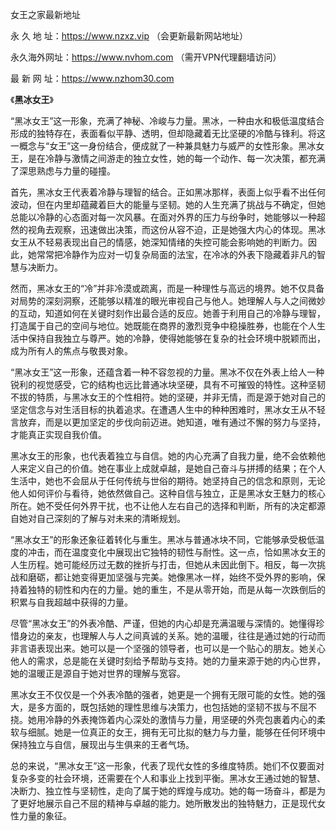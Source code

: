 女王之家最新地址

永 久 地 址：https://www.nzxz.vip （会更新最新网站地址）

永久海外网址：https://www.nvhom.com （需开VPN代理翻墙访问）

最 新 网 址：https://www.nzhom30.com


《**黑冰女王**》

“黑冰女王”这一形象，充满了神秘、冷峻与力量。黑冰，一种由水和极低温度结合形成的独特存在，表面看似平静、透明，但却隐藏着无比坚硬的冷酷与锋利。将这一概念与“女王”这一身份结合，便成就了一种兼具魅力与威严的女性形象。黑冰女王，是在冷静与激情之间游走的独立女性，她的每一个动作、每一次决策，都充满了深思熟虑与力量的碰撞。

首先，黑冰女王代表着冷静与理智的结合。正如黑冰那样，表面上似乎看不出任何波动，但在内里却蕴藏着巨大的能量与坚韧。她的人生充满了挑战与不确定，但她总能以冷静的心态面对每一次风暴。在面对外界的压力与纷争时，她能够以一种超然的视角去观察，迅速做出决策，而这份从容不迫，正是她强大内心的体现。黑冰女王从不轻易表现出自己的情感，她深知情绪的失控可能会影响她的判断力。因此，她常常把冷静作为应对一切复杂局面的法宝，在冷冰的外表下隐藏着非凡的智慧与决断力。

然而，黑冰女王的“冷”并非冷漠或疏离，而是一种理性与高远的境界。她不仅具备对局势的深刻洞察，还能够以精准的眼光审视自己与他人。她理解人与人之间微妙的互动，知道如何在关键时刻作出最合适的反应。她善于利用自己的冷静与理智，打造属于自己的空间与地位。她既能在商界的激烈竞争中稳操胜券，也能在个人生活中保持自我独立与尊严。她的冷静，使得她能够在复杂的社会环境中脱颖而出，成为所有人的焦点与敬畏对象。

“黑冰女王”这一形象，还蕴含着一种不容忽视的力量。黑冰不仅在外表上给人一种锐利的视觉感受，它的结构也远比普通冰块坚硬，具有不可摧毁的特性。这种坚韧不拔的特质，与黑冰女王的个性相符。她的坚硬，并非无情，而是源于她对自己的坚定信念与对生活目标的执着追求。在遭遇人生中的种种困难时，黑冰女王从不轻言放弃，而是以更加坚定的步伐向前迈进。她知道，唯有通过不懈的努力与坚持，才能真正实现自我价值。

黑冰女王的形象，也代表着独立与自信。她的内心充满了自我力量，绝不会依赖他人来定义自己的价值。她在事业上成就卓越，是她自己奋斗与拼搏的结果；在个人生活中，她也不会屈从于任何传统与世俗的期待。她坚持自己的信念和原则，无论他人如何评价与看待，她依然做自己。这种自信与独立，正是黑冰女王魅力的核心所在。她不受任何外界干扰，也不让他人左右自己的选择和判断，所有的决定都源自她对自己深刻的了解与对未来的清晰规划。

“黑冰女王”的形象还象征着转化与重生。黑冰与普通冰块不同，它能够承受极低温度的冲击，而在温度变化中展现出它独特的韧性与耐性。这一点，恰如黑冰女王的人生历程。她可能经历过无数的挫折与打击，但她从未因此倒下。相反，每一次挑战和磨砺，都让她变得更加坚强与完美。她像黑冰一样，始终不受外界的影响，保持着独特的韧性和内在的力量。她的重生，不是从零开始，而是从每一次跌倒后的积累与自我超越中获得的力量。

尽管“黑冰女王”的外表冷酷、严谨，但她的内心却是充满温暖与深情的。她懂得珍惜身边的亲友，也理解人与人之间真诚的关系。她的温暖，往往是通过她的行动而非言语表现出来。她可以是一个坚强的领导者，也可以是一个贴心的朋友。她关心他人的需求，总是能在关键时刻给予帮助与支持。她的力量来源于她的内心世界，她的温暖正是源自于她对世界的理解与宽容。

黑冰女王不仅仅是一个外表冷酷的强者，她更是一个拥有无限可能的女性。她的强大，是多方面的，既包括她的理性思维与决策力，也包括她的坚韧不拔与不屈不挠。她用冷静的外表掩饰着内心深处的激情与力量，用坚硬的外壳包裹着内心的柔软与细腻。她是一位真正的女王，拥有无可比拟的魅力与力量，能够在任何环境中保持独立与自信，展现出与生俱来的王者气场。

总的来说，“黑冰女王”这一形象，代表了现代女性的多维度特质。她们不仅要面对复杂多变的社会环境，还需要在个人和事业上找到平衡。黑冰女王通过她的智慧、决断力、独立性与坚韧性，走向了属于她的辉煌与成功。她的每一场奋斗，都是为了更好地展示自己不屈的精神与卓越的能力。她所散发出的独特魅力，正是现代女性力量的象征。
